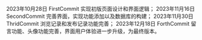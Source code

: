 2023年10月28日 FirstCommit 
实现初版页面设计和界面逻辑；
2023年11月16日 SecondCommit
完善界面，实现功能添加以及数据库的构建；
2023年11月30日 ThridCommit
浏览记录和发布记录功能完善；
2023年12月18日 ForthCommit
留言功能、头像功能完善，界面用户体验进一步升级，为最终版本。
